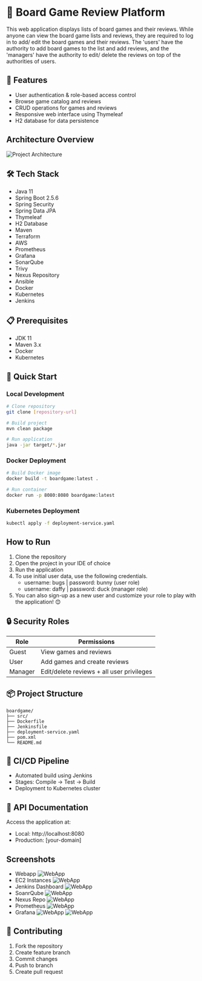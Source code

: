 # 🎲 Board Game Review Platform

This web application displays lists of board games and their reviews. While anyone can view the board game lists and reviews, they are required to log in to add/ edit the board games and their reviews. The 'users' have the authority to add board games to the list and add reviews, and the 'managers' have the authority to edit/ delete the reviews on top of the authorities of users.

## 🎯 Features
- User authentication & role-based access control
- Browse game catalog and reviews
- CRUD operations for games and reviews
- Responsive web interface using Thymeleaf
- H2 database for data persistence

## Architecture Overview
![Project Architecture](./project-diagram.png)

## 🛠️ Tech Stack
- Java 11
- Spring Boot 2.5.6
- Spring Security
- Spring Data JPA
- Thymeleaf
- H2 Database
- Maven
- Terraform
- AWS
- Prometheus
- Grafana
- SonarQube
- Trivy
- Nexus Repository
- Ansible
- Docker
- Kubernetes
- Jenkins

## 📋 Prerequisites
- JDK 11
- Maven 3.x
- Docker 
- Kubernetes 

## 🚀 Quick Start

### Local Development
```bash
# Clone repository
git clone [repository-url]

# Build project
mvn clean package

# Run application
java -jar target/*.jar
```

### Docker Deployment
```bash
# Build Docker image
docker build -t boardgame:latest .

# Run container
docker run -p 8080:8080 boardgame:latest
```

### Kubernetes Deployment
```bash
kubectl apply -f deployment-service.yaml
```

## How to Run

1. Clone the repository
2. Open the project in your IDE of choice
3. Run the application
4. To use initial user data, use the following credentials.
    - username: bugs    |     password: bunny (user role)
    - username: daffy   |     password: duck  (manager role)
5. You can also sign-up as a new user and customize your role to play with the application! 😊

## 🔒 Security Roles

| Role    | Permissions                               |
|---------|------------------------------------------|
| Guest   | View games and reviews                   |
| User    | Add games and create reviews             |
| Manager | Edit/delete reviews + all user privileges |

## 📦 Project Structure
```
boardgame/
├── src/
├── Dockerfile
├── Jenkinsfile
├── deployment-service.yaml
├── pom.xml
└── README.md
```

## 🔄 CI/CD Pipeline
- Automated build using Jenkins
- Stages: Compile → Test → Build
- Deployment to Kubernetes cluster

## 📝 API Documentation
Access the application at:
- Local: http://localhost:8080
- Production: [your-domain]

## Screenshots
 - Webapp
   ![WebApp](./imgs/Webapp.png)
 - EC2 Instances
   ![WebApp](./imgs/EC2.png)
 - Jenkins Dashboard
   ![WebApp](./imgs/jenkins-dashboard.png)
 - SoanrQube
   ![WebApp](./imgs/sonarqube-issues.png)
 - Nexus Repo
   ![WebApp](./imgs/nexus-repo.png)
 - Prometheus
   ![WebApp](./imgs/prometheus.png)
 - Grafana
   ![WebApp](./imgs/grafana1.png)
   ![WebApp](./imgs/grafana-cpu.png)

## 🤝 Contributing
1. Fork the repository
2. Create feature branch
3. Commit changes
4. Push to branch
5. Create pull request
